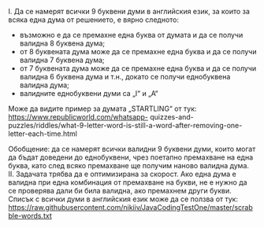 I. Да се намерят всички 9 буквени думи в английския език, за които за всяка една дума от
решението, е вярно следното:
- възможно е да се премахне една буква от думата и да се получи валидна 8 буквена дума;
- от 8 буквената дума може да се премахне една буква и да се получи валидна 7 буквена дума;
- от 7 буквената дума може да се премахне една буква и да се получи валидна 6 буквена дума и
т.н., докато се получи еднобуквена валидна дума;
- валидните еднобуквени думи са „I“ и „A“

Може да видите пример за думата „STARTLING“ от тук: https://www.republicworld.com/whatsapp-
quizzes-and-puzzles/riddles/what-9-letter-word-is-still-a-word-after-removing-one-letter-each-time.html

Обобщение: да се намерят всички валидни 9 буквени думи, които могат да бъдат доведени до
еднобуквени, чрез поетапно премахване на една буква, като след всяко премахване ще получим
наново валидна дума.
II. Задачата трябва да е оптимизирана за скорост. Ако една дума е валидна при една комбинация
от премахване на букви, не е нужно да се проверява дали би била валидна, ако премахнем
други букви.
Списък с всички думи в английския език може да сe ползва от тук:
https://raw.githubusercontent.com/nikiiv/JavaCodingTestOne/master/scrabble-words.txt
